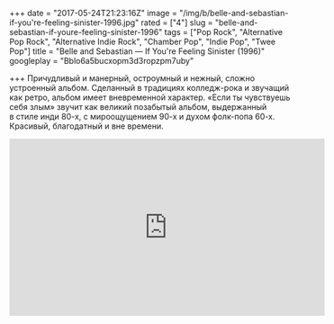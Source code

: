 +++
date = "2017-05-24T21:23:16Z"
image = "/img/b/belle-and-sebastian-if-you're-feeling-sinister-1996.jpg"
rated = ["4"]
slug = "belle-and-sebastian-if-youre-feeling-sinister-1996"
tags = ["Pop Rock", "Alternative Pop Rock", "Alternative Indie Rock", "Chamber Pop", "Indie Pop", "Twee Pop"]
title = "Belle and Sebastian — If You're Feeling Sinister (1996)"
googleplay = "Bblo6a5bucxopm3d3ropzpm7uby"

+++
Причудливый и&nbsp;манерный, остроумный и&nbsp;нежный, сложно устроенный альбом. Сделанный в&nbsp;традициях колледж-рока и&nbsp;звучащий как ретро, альбом имеет вневременной характер. &laquo;Если ты&nbsp;чувствуешь себя злым&raquo; звучит как великий позабытый альбом, выдержанный в&nbsp;стиле инди 80-х, с&nbsp;мироощущением 90-х и&nbsp;духом фолк-попа 60-х. Красивый, благодатный и&nbsp;вне времени.

<iframe width="560" height="315" src="https://www.youtube.com/embed/a-UMJ6MP_DM" frameborder="0" allowfullscreen></iframe>
